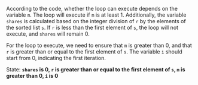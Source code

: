 According to the code, whether the loop can execute depends on the variable `m`. The loop will execute if `m` is at least 1. Additionally, the variable `shares` is calculated based on the integer division of `r` by the elements of the sorted list `s`. If `r` is less than the first element of `s`, the loop will not execute, and `shares` will remain 0. 

For the loop to execute, we need to ensure that `m` is greater than 0, and that `r` is greater than or equal to the first element of `s`. The variable `i` should start from 0, indicating the first iteration.

State: **`shares` is 0, `r` is greater than or equal to the first element of `s`, `m` is greater than 0, `i` is 0**